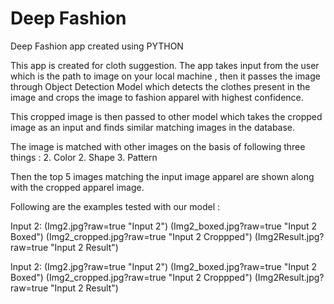 # Deep Fashion
 Deep Fashion app created using PYTHON

 This app is created for cloth suggestion. The app takes input from the user which is the path to image on your local machine , then it passes the image through Object Detection Model which detects the clothes present in the image and crops the image to fashion apparel with highest confidence.

 This cropped image is then passed to other model which takes the cropped image as an input and finds similar matching images in the database.

 The image is matched with other images on the basis of following three things :
    2. Color
    2. Shape
    3. Pattern

  Then the top 5 images matching the input image apparel are shown along with the cropped apparel image.

  Following are the examples tested with our model :

  Input 2:
    (Img2.jpg?raw=true "Input 2")
    (Img2_boxed.jpg?raw=true "Input 2 Boxed")
    (Img2_cropped.jpg?raw=true "Input 2 Croppped")
    (Img2Result.jpg?raw=true "Input 2 Result")


  Input 2:
    (Img2.jpg?raw=true "Input 2")
    (Img2_boxed.jpg?raw=true "Input 2 Boxed")
    (Img2_cropped.jpg?raw=true "Input 2 Croppped")
    (Img2Result.jpg?raw=true "Input 2 Result")
